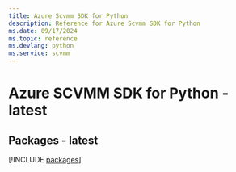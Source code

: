 ```yaml
---
title: Azure Scvmm SDK for Python
description: Reference for Azure Scvmm SDK for Python
ms.date: 09/17/2024
ms.topic: reference
ms.devlang: python
ms.service: scvmm
---
```

# Azure SCVMM SDK for Python - latest
## Packages - latest
[!INCLUDE [packages](scvmm-index.md)]